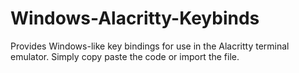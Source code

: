 # Windows-Alacritty-Keybinds
Provides Windows-like key bindings for use in the Alacritty terminal emulator.
Simply copy paste the code or import the file.
